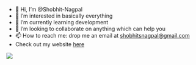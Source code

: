 - 👋 Hi, I’m @Shobhit-Nagpal
- 👀 I’m interested in basically everything
- 🌱 I’m currently learning development
- 💞️ I’m looking to collaborate on anything which can help you
- 📫 How to reach me: drop me an email at shobhitsnagpal@gmail.com
- Check out my website <a href = "https://shobhitsnagpal.wixsite.com/website">here</a>

<!---
Shobhit-Nagpal/Shobhit-Nagpal is a ✨ special ✨ repository because its `README.md` (this file) appears on your GitHub profile.
You can click the Preview link to take a look at your changes.
--->

<img src = "https://images.unsplash.com/photo-1504805572947-34fad45aed93?ixlib=rb-1.2.1&ixid=MnwxMjA3fDB8MHxwaG90by1wYWdlfHx8fGVufDB8fHx8&auto=format&fit=crop&w=1950&q=80">

